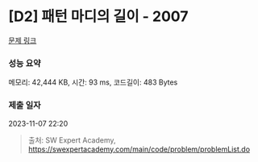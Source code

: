 # [D2] 패턴 마디의 길이 - 2007 

[문제 링크](https://swexpertacademy.com/main/code/problem/problemDetail.do?contestProbId=AV5P1kNKAl8DFAUq) 

### 성능 요약

메모리: 42,444 KB, 시간: 93 ms, 코드길이: 483 Bytes

### 제출 일자

2023-11-07 22:20



> 출처: SW Expert Academy, https://swexpertacademy.com/main/code/problem/problemList.do